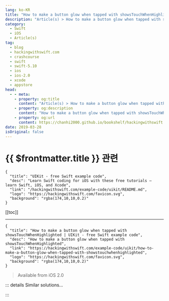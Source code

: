 ```yaml
---
lang: ko-KR
title: "How to make a button glow when tapped with showsTouchWhenHighlighted"
description: "Article(s) > How to make a button glow when tapped with showsTouchWhenHighlighted"
category:
  - Swift
  - iOS
  - Article(s)
tag: 
  - blog
  - hackingwithswift.com
  - crashcourse
  - swift
  - swift-5.10
  - ios
  - ios-2.0
  - xcode
  - appstore
head:
  - - meta:
    - property: og:title
      content: "Article(s) > How to make a button glow when tapped with showsTouchWhenHighlighted"
    - property: og:description
      content: "How to make a button glow when tapped with showsTouchWhenHighlighted"
    - property: og:url
      content: https://chanhi2000.github.io/bookshelf/hackingwithswift.com/example-code/uikit/how-to-make-a-button-glow-when-tapped-with-showstouchwhenhighlighted.html
date: 2019-03-28
isOriginal: false
---
```


# {{ $frontmatter.title }} 관련

```component VPCard
{
  "title": "UIKit - free Swift example code",
  "desc": "Learn Swift coding for iOS with these free tutorials – learn Swift, iOS, and Xcode",
  "link": "/hackingwithswift.com/example-code/uikit/README.md",
  "logo": "https://hackingwithswift.com/favicon.svg",
  "background": "rgba(174,10,10,0.2)"
}
```

[[toc]]

---

```component VPCard
{
  "title": "How to make a button glow when tapped with showsTouchWhenHighlighted | UIKit - free Swift example code",
  "desc": "How to make a button glow when tapped with showsTouchWhenHighlighted",
  "link": "https://hackingwithswift.com/example-code/uikit/how-to-make-a-button-glow-when-tapped-with-showstouchwhenhighlighted",
  "logo": "https://hackingwithswift.com/favicon.svg",
  "background": "rgba(174,10,10,0.2)"
}
```

> Available from iOS 2.0

<!-- TODO: 작성 -->

<!--
If you want an easy way to let users know when a `UIButton` was tapped, try setting its `showsTouchWhenHighlighted` property to be true. This will render a circular glow effect behind the button when it's tapped, which is particularly effective on text-only buttons.

Here's the code:

```swift
btn.showsTouchWhenHighlighted = true
```

If you're using Interface Builder, look for and check the "Shows touch when highlighted" option for your button.

-->

::: details Similar solutions…

<!--
/example-code/calayer/how-to-make-a-uiview-glow-using-shadowcolor">How to make a UIView glow using shadowColor 
/example-code/uikit/how-to-detect-when-the-back-button-is-tapped">How to detect when the Back button is tapped 
/quick-start/swiftui/how-to-push-a-new-view-when-a-list-row-is-tapped">How to push a new view when a list row is tapped 
/example-code/uikit/how-do-you-show-a-modal-view-controller-when-a-uitabbarcontroller-tab-is-tapped">How do you show a modal view controller when a UITabBarController tab is tapped? 
/quick-start/swiftui/how-to-create-a-tappable-button">How to create a tappable button</a>
-->

:::

